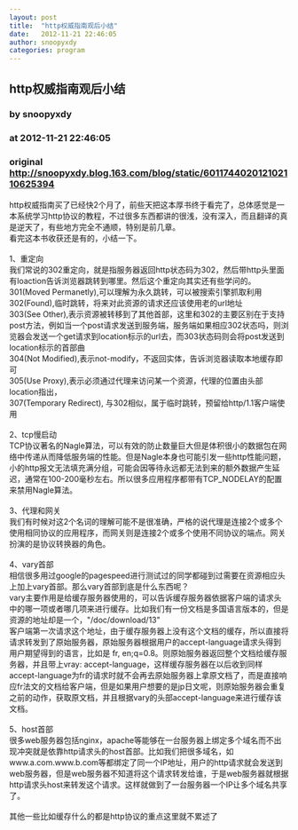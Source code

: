 ```yaml
---
layout: post
title:  "http权威指南观后小结"
date:   2012-11-21 22:46:05
author: snoopyxdy
categories: program
---
```


## http权威指南观后小结
### by snoopyxdy
### at 2012-11-21 22:46:05
### original <http://snoopyxdy.blog.163.com/blog/static/601174402012102110625394>

<div>http权威指南买了已经快2个月了，前些天把这本厚书终于看完了，总体感觉是一本系统学习http协议的教程，不过很多东西都讲的很浅，没有深入，而且翻译的真是逆天了，有些地方完全不通顺，特别是前几章。<div>看完这本书收获还是有的，小结一下。</div><div><br></div><div>1、重定向</div><div>我们常说的302重定向，就是指服务器返回http状态码为302，然后带http头里面有loaction告诉浏览器跳转到哪里。然后这个重定向其实还有些学问的。</div><div>301(Moved Permanetly),可以理解为永久跳转，可以被搜索引擎抓取利用</div><div>302(Found),临时跳转，将来对此资源的请求还应该使用老的url地址</div><div>303(See Other),表示资源被转移到了其他首部，这里和302的主要区别在于支持post方法，例如当一个post请求发送到服务端，服务端如果相应302状态吗，则浏览器会发送一个get请求到location标示的url去，而303状态码则会将post发送到location标示的首部曲</div><div>304(Not Modified),表示not-modify，不返回实体，告诉浏览器读取本地缓存即可</div><div>305(Use Proxy),表示必须通过代理来访问某一个资源，代理的位置由头部location指出，</div><div>307(Temporary Redirect), 与302相似，属于临时跳转，预留给http/1.1客户端使用</div><div><br></div><div>2、tcp慢启动</div><div>TCP协议著名的Nagle算法，可以有效的防止数量巨大但是体积很小的数据包在网络中传递从而降低服务端的性能。但是Nagle本身也可能引发一些http性能问题，小的http报文无法填充满分组，可能会因等待永远都无法到来的额外数据产生延迟，通常在100-200毫秒左右。所以很多应用程序都带有TCP_NODELAY的配置来禁用Nagle算法。</div><div><br></div><div>3、代理和网关</div><div>我们有时候对这2个名词的理解可能不是很准确，严格的说代理是连接2个或多个使用相同协议的应用程序，而网关则是连接2个或多个使用不同协议的端点。网关扮演的是协议转换器的角色。</div><div><br></div><div>4、vary首部</div><div>相信很多用过google的pagespeed进行测试过的同学都碰到过需要在资源相应头上加上vary首部。那么vary首部到底是什么东西呢？</div><div>vary主要作用是给缓存服务器使用的，可以告诉缓存服务器依据客户端的请求头中的哪一项或者哪几项来进行缓存。比如我们有一份文档是多国语言版本的，但是资源的地址却是一个，"/doc/download/13"</div><div>客户端第一次请求这个地址，由于缓存服务器上没有这个文档的缓存，所以直接将请求转发到了原始服务器，原始服务器根据用户的accept-language请求头得到用户期望得到的语言，比如是 fr, en;q=0.8。则原始服务器返回整个文档给缓存服务器，并且带上vray: accept-language，这样缓存服务器在以后收到同样accept-language为fr的请求时就不会再去原始服务器上拿原文档了，而是直接响应fr法文的文档给客户端，但是如果用户想要的是jp日文呢，则原始服务器会重复之前的动作，获取原文档，并且根据vary的头部accept-language来进行缓存该文档。</div><div><br></div><div>5、host首部</div><div>很多web服务器包括nginx，apache等能够在一台服务器上绑定多个域名而不出现冲突就是依靠http请求头的host首部。比如我们把很多域名，如www.a.com.www.b.com等都绑定了同一个IP地址，用户的http请求就会发送到web服务器，但是web服务器不知道将这个请求转发给谁，于是web服务器就根据http请求头host来转发这个请求。这样就做到了一台服务器一个IP让多个域名共享了。</div><div><br></div><div>其他一些比如缓存什么的都是http协议的重点这里就不累述了</div></div>